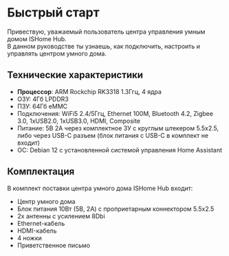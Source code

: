 # Быстрый старт

Привествую, уважаемый пользователь центра управления умным домом ISHome Hub.  
В данном руководстве ты узнаешь, как подключить, настроить и управлять центром умного дома.

## Технические характеристики

* **Процессор**: ARM Rockchip RK3318 1.3Ггц, 4 ядра
* ОЗУ: 4Гб LPDDR3
* ПЗУ: 64Гб eMMC
* Подключения: WiFi5 2.4/5Ггц, Ethernet 100M, Bluetooth 4.2, Zigbee 3.0, 1xUSB2.0, 1xUSB3.0, HDMI, Composite
* Питание: 5В 2А через комплектное ЗУ с круглым штекером 5.5х2.5, либо через USB-C разъем (блок питания с USB-C в комплект не входит)
* ОС: Debian 12 с установленной системой управления Home Assistant

## Комплектация

В комплект поставки центра умного дома ISHome Hub входит:
* Центр умного дома
* Блок питания 10Вт (5В, 2А) с проприетарным коннектором 5.5х2.5
* 2х антенны с усилением 8Dbi
* Ethernet-кабель
* HDMI-кабель
* 4 ножки
* Приветственное письмо

